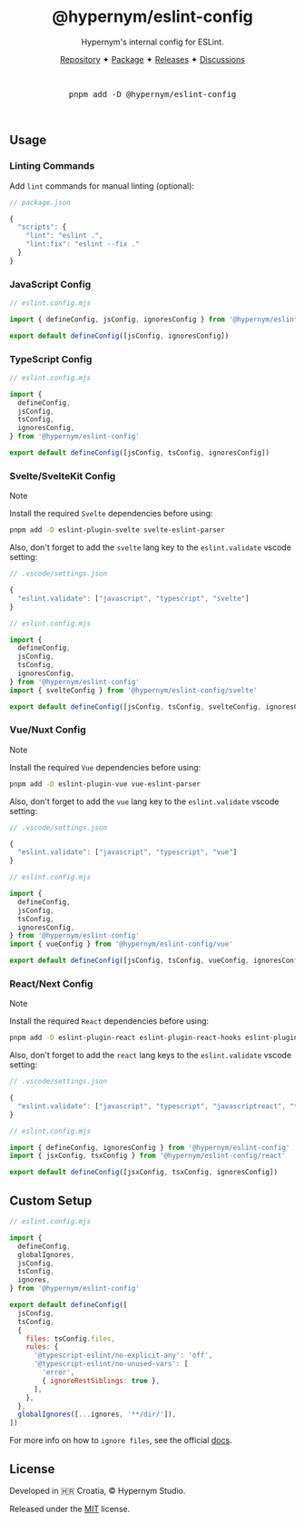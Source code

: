 <h1 align="center">@hypernym/eslint-config</h1>

<p align="center">Hypernym's internal config for ESLint.</p>

<p align="center">
  <a href="https://github.com/hypernym-studio/eslint-config">Repository</a>
  <span>✦</span>
  <a href="https://www.npmjs.com/package/@hypernym/eslint-config">Package</a>
  <span>✦</span>
  <a href="https://github.com/hypernym-studio/eslint-config/releases">Releases</a>
  <span>✦</span>
  <a href="https://github.com/hypernym-studio/eslint-config/discussions">Discussions</a>
</p>

<br>

<pre align="center">pnpm add -D @hypernym/eslint-config</pre>

<br>

## Usage

### Linting Commands

Add `lint` commands for manual linting (optional):

```js
// package.json

{
  "scripts": {
    "lint": "eslint .",
    "lint:fix": "eslint --fix ."
  }
}
```

### JavaScript Config

```js
// eslint.config.mjs

import { defineConfig, jsConfig, ignoresConfig } from '@hypernym/eslint-config'

export default defineConfig([jsConfig, ignoresConfig])
```

### TypeScript Config

```js
// eslint.config.mjs

import {
  defineConfig,
  jsConfig,
  tsConfig,
  ignoresConfig,
} from '@hypernym/eslint-config'

export default defineConfig([jsConfig, tsConfig, ignoresConfig])
```

### Svelte/SvelteKit Config

> [!NOTE]
>
> Install the required `Svelte` dependencies before using:
>
> ```sh
> pnpm add -D eslint-plugin-svelte svelte-eslint-parser
> ```
>
> Also, don't forget to add the `svelte` lang key to the `eslint.validate` vscode setting:
>
> ```js
> // .vscode/settings.json
>
> {
>   "eslint.validate": ["javascript", "typescript", "svelte"]
> }
> ```

```js
// eslint.config.mjs

import {
  defineConfig,
  jsConfig,
  tsConfig,
  ignoresConfig,
} from '@hypernym/eslint-config'
import { svelteConfig } from '@hypernym/eslint-config/svelte'

export default defineConfig([jsConfig, tsConfig, svelteConfig, ignoresConfig])
```

### Vue/Nuxt Config

> [!NOTE]
>
> Install the required `Vue` dependencies before using:
>
> ```sh
> pnpm add -D eslint-plugin-vue vue-eslint-parser
> ```
>
> Also, don't forget to add the `vue` lang key to the `eslint.validate` vscode setting:
>
> ```js
> // .vscode/settings.json
>
> {
>   "eslint.validate": ["javascript", "typescript", "vue"]
> }
> ```

```js
// eslint.config.mjs

import {
  defineConfig,
  jsConfig,
  tsConfig,
  ignoresConfig,
} from '@hypernym/eslint-config'
import { vueConfig } from '@hypernym/eslint-config/vue'

export default defineConfig([jsConfig, tsConfig, vueConfig, ignoresConfig])
```

### React/Next Config

> [!NOTE]
>
> Install the required `React` dependencies before using:
>
> ```sh
> pnpm add -D eslint-plugin-react eslint-plugin-react-hooks eslint-plugin-react-refresh
> ```
>
> Also, don't forget to add the `react` lang keys to the `eslint.validate` vscode setting:
>
> ```js
> // .vscode/settings.json
>
> {
>   "eslint.validate": ["javascript", "typescript", "javascriptreact", "typescriptreact"]
> }
> ```

```js
// eslint.config.mjs

import { defineConfig, ignoresConfig } from '@hypernym/eslint-config'
import { jsxConfig, tsxConfig } from '@hypernym/eslint-config/react'

export default defineConfig([jsxConfig, tsxConfig, ignoresConfig])
```

## Custom Setup

```js
// eslint.config.mjs

import {
  defineConfig,
  globalIgnores,
  jsConfig,
  tsConfig,
  ignores,
} from '@hypernym/eslint-config'

export default defineConfig([
  jsConfig,
  tsConfig,
  {
    files: tsConfig.files,
    rules: {
      '@typescript-eslint/no-explicit-any': 'off',
      '@typescript-eslint/no-unused-vars': [
        'error',
        { ignoreRestSiblings: true },
      ],
    },
  },
  globalIgnores([...ignores, '**/dir/']),
])
```

For more info on how to `ignore files`, see the official [docs](https://eslint.org/docs/latest/use/configure/ignore).

## License

Developed in 🇭🇷 Croatia, © Hypernym Studio.

Released under the [MIT](LICENSE.txt) license.
